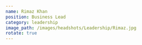 ```yaml
---
name: Rimaz Khan
position: Business Lead
category: leadership
image_path: /images/headshots/Leadership/Rimaz.jpg
rotate: true
---
```

